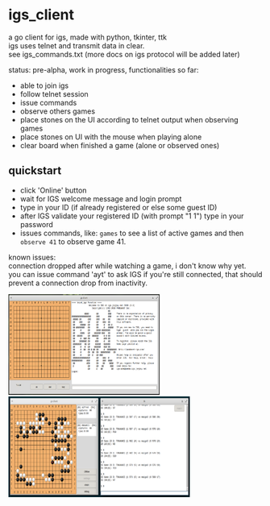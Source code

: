 # igs_client
a go client for igs, made with python, tkinter, ttk  
igs uses telnet and transmit data in clear.  
see igs_commands.txt (more docs on igs protocol will be added later)  
  
status: pre-alpha, work in progress, functionalities so far:  
- able to join igs  
- follow telnet session  
- issue commands  
- observe others games  
- place stones on the UI according to telnet output when observing games  
- place stones on UI with the mouse when playing alone  
- clear board when finished a game (alone or observed ones)  
  
## quickstart
- click 'Online' button
- wait for IGS welcome message and login prompt
- type in your ID (if already registered or else some guest ID)
- after IGS validate your registered ID (with prompt "1 1") type in your password
- issues commands, like: `games` to see a list of active games and then `observe 41` to observe game 41.

known issues:  
connection dropped after while watching a game, i don't know why yet.  
you can issue command 'ayt' to ask IGS if you're still connected, that should prevent a connection drop from inactivity.  
  
<img src="https://github.com/nsklaus/igs_client/blob/master/screenshot.png?raw=true" width="300" height="200">  <img src="https://github.com/nsklaus/igs_client/blob/master/screenshot2.png?raw=true" width="360" height="200">  

